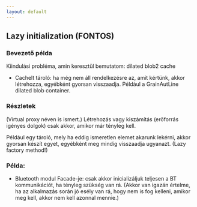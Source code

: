 ```yaml
---
layout: default
---
```


## Lazy initialization (FONTOS)

### Bevezető példa

Kiindulási probléma, amin keresztül bemutatom: dilated blob2 cache

* Cachelt tároló: ha még nem áll rendelkezésre az, amit kértünk, akkor létrehozza, egyébként gyorsan visszaadja. Például a GrainAutLine dilated blob container.

### Részletek

(Virtual proxy néven is ismert.)
Létrehozás vagy kiszámítás (erőforrás igényes dolgok) csak akkor, amikor már tényleg kell.

Például egy tároló, mely ha eddig ismeretlen elemet akarunk lekérni, akkor gyorsan készít egyet, egyébként meg mindig visszaadja ugyanazt. (Lazy factory method!)

### Példa:

* Bluetooth modul Facade-je: csak akkor inicializáljuk teljesen a BT kommunikációt, ha tényleg szükség van rá. (Akkor van igazán értelme, ha az alkalmazás során jó esély van rá, hogy nem is fog kelleni, amikor meg kell, akkor nem kell azonnal mennie.)
